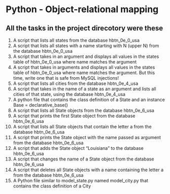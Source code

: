 # Python - Object-relational mapping

## All the tasks in the project direcotory were these 

1. A script that lists all states from the database hbtn_0e_0_usa
2. A script that lists all states with a name starting with N (upper N) from the database hbtn_0e_0_usa
3. A script that takes in an argument and displays all values in the states table of hbtn_0e_0_usa where name matches the argument
4. A script that takes in arguments and displays all values in the states table of hbtn_0e_0_usa where name matches the argument. But this time, write one that is safe from MySQL injections!
5. A script that lists all cities from the database hbtn_0e_4_usa
6. A script that takes in the name of a state as an argument and lists all cities of that state, using the database hbtn_0e_4_usa
7. A python file that contains the class definition of a State and an instance Base = declarative_base()
8. A script that lists all State objects from the database hbtn_0e_6_usa
9. A script that prints the first State object from the database hbtn_0e_6_usa
10. A script that lists all State objects that contain the letter a from the database hbtn_0e_6_usa
11. A script that prints the State object with the name passed as argument from the database hbtn_0e_6_usa
12. A script that adds the State object “Louisiana” to the database hbtn_0e_6_usa
13. A script that changes the name of a State object from the database hbtn_0e_6_usa
14. A script that deletes all State objects with a name containing the letter a from the database hbtn_0e_6_usa
15. A Python file similar to model_state.py named model_city.py that contains the class definition of a City